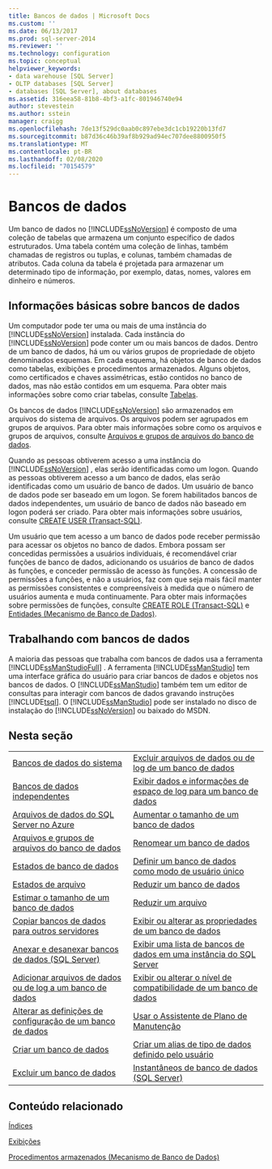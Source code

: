 ```yaml
---
title: Bancos de dados | Microsoft Docs
ms.custom: ''
ms.date: 06/13/2017
ms.prod: sql-server-2014
ms.reviewer: ''
ms.technology: configuration
ms.topic: conceptual
helpviewer_keywords:
- data warehouse [SQL Server]
- OLTP databases [SQL Server]
- databases [SQL Server], about databases
ms.assetid: 316eea58-81b8-4bf3-a1fc-801946740e94
author: stevestein
ms.author: sstein
manager: craigg
ms.openlocfilehash: 7de13f529dc0aab0c897ebe3dc1cb19220b13fd7
ms.sourcegitcommit: b87d36c46b39af8b929ad94ec707dee8800950f5
ms.translationtype: MT
ms.contentlocale: pt-BR
ms.lasthandoff: 02/08/2020
ms.locfileid: "70154579"
---
```

# <a name="databases"></a>Bancos de dados
  Um banco de dados no [!INCLUDE[ssNoVersion](../../includes/ssnoversion-md.md)] é composto de uma coleção de tabelas que armazena um conjunto específico de dados estruturados. Uma tabela contém uma coleção de linhas, também chamadas de registros ou tuplas, e colunas, também chamadas de atributos. Cada coluna da tabela é projetada para armazenar um determinado tipo de informação, por exemplo, datas, nomes, valores em dinheiro e números.  
  
## <a name="basic-information-about-databases"></a>Informações básicas sobre bancos de dados  
 Um computador pode ter uma ou mais de uma instância do [!INCLUDE[ssNoVersion](../../includes/ssnoversion-md.md)] instalada. Cada instância do [!INCLUDE[ssNoVersion](../../includes/ssnoversion-md.md)] pode conter um ou mais bancos de dados.  Dentro de um banco de dados, há um ou vários grupos de propriedade de objeto denominados esquemas. Em cada esquema, há objetos de banco de dados como tabelas, exibições e procedimentos armazenados. Alguns objetos, como certificados e chaves assimétricas, estão contidos no banco de dados, mas não estão contidos em um esquema. Para obter mais informações sobre como criar tabelas, consulte [Tabelas](../tables/tables.md).  
  
 Os bancos de dados [!INCLUDE[ssNoVersion](../../includes/ssnoversion-md.md)] são armazenados em arquivos do sistema de arquivos. Os arquivos podem ser agrupados em grupos de arquivos. Para obter mais informações sobre como os arquivos e grupos de arquivos, consulte [Arquivos e grupos de arquivos do banco de dados](database-files-and-filegroups.md).  
  
 Quando as pessoas obtiverem acesso a uma instância do [!INCLUDE[ssNoVersion](../../includes/ssnoversion-md.md)] , elas serão identificadas como um logon. Quando as pessoas obtiverem acesso a um banco de dados, elas serão identificadas como um usuário de banco de dados. Um usuário de banco de dados pode ser baseado em um logon. Se forem habilitados bancos de dados independentes, um usuário de banco de dados não baseado em logon poderá ser criado. Para obter mais informações sobre usuários, consulte [CREATE USER &#40;Transact-SQL&#41;](/sql/t-sql/statements/create-user-transact-sql).  
  
 Um usuário que tem acesso a um banco de dados pode receber permissão para acessar os objetos no banco de dados. Embora possam ser concedidas permissões a usuários individuais, é recomendável criar funções de banco de dados, adicionando os usuários de banco de dados às funções, e conceder permissão de acesso às funções. A concessão de permissões a funções, e não a usuários, faz com que seja mais fácil manter as permissões consistentes e compreensíveis à medida que o número de usuários aumenta e muda continuamente. Para obter mais informações sobre permissões de funções, consulte [CREATE ROLE &#40;Transact-SQL&#41;](/sql/t-sql/statements/create-role-transact-sql) e [Entidades &#40;Mecanismo de Banco de Dados&#41;](../security/authentication-access/principals-database-engine.md).  
  
## <a name="working-with-databases"></a>Trabalhando com bancos de dados  
 A maioria das pessoas que trabalha com bancos de dados usa a ferramenta [!INCLUDE[ssManStudioFull](../../includes/ssmanstudiofull-md.md)] . A ferramenta [!INCLUDE[ssManStudio](../../includes/ssmanstudio-md.md)] tem uma interface gráfica do usuário para criar bancos de dados e objetos nos bancos de dados. O [!INCLUDE[ssManStudio](../../includes/ssmanstudio-md.md)] também tem um editor de consultas para interagir com bancos de dados gravando instruções [!INCLUDE[tsql](../../includes/tsql-md.md)]. O [!INCLUDE[ssManStudio](../../includes/ssmanstudio-md.md)] pode ser instalado no disco de instalação do [!INCLUDE[ssNoVersion](../../includes/ssnoversion-md.md)] ou baixado do MSDN.  
  
## <a name="in-this-section"></a>Nesta seção  
  
|||  
|-|-|  
|[Bancos de dados do sistema](system-databases.md)|[Excluir arquivos de dados ou de log de um banco de dados](delete-data-or-log-files-from-a-database.md)|  
|[Bancos de dados independentes](contained-databases.md)|[Exibir dados e informações de espaço de log para um banco de dados](display-data-and-log-space-information-for-a-database.md)|  
|[Arquivos de dados do SQL Server no Azure](sql-server-data-files-in-microsoft-azure.md)|[Aumentar o tamanho de um banco de dados](increase-the-size-of-a-database.md)|  
|[Arquivos e grupos de arquivos do banco de dados](database-files-and-filegroups.md)|[Renomear um banco de dados](rename-a-database.md)|  
|[Estados de banco de dados](database-states.md)|[Definir um banco de dados como modo de usuário único](set-a-database-to-single-user-mode.md)|  
|[Estados de arquivo](file-states.md)|[Reduzir um banco de dados](shrink-a-database.md)|  
|[Estimar o tamanho de um banco de dados](estimate-the-size-of-a-database.md)|[Reduzir um arquivo](shrink-a-file.md)|  
|[Copiar bancos de dados para outros servidores](copy-databases-to-other-servers.md)|[Exibir ou alterar as propriedades de um banco de dados](view-or-change-the-properties-of-a-database.md)|  
|[Anexar e desanexar bancos de dados &#40;SQL Server&#41;](database-detach-and-attach-sql-server.md)|[Exibir uma lista de bancos de dados em uma instância do SQL Server](view-a-list-of-databases-on-an-instance-of-sql-server.md)|  
|[Adicionar arquivos de dados ou de log a um banco de dados](add-data-or-log-files-to-a-database.md)|[Exibir ou alterar o nível de compatibilidade de um banco de dados](view-or-change-the-compatibility-level-of-a-database.md)|  
|[Alterar as definições de configuração de um banco de dados](change-the-configuration-settings-for-a-database.md)|[Usar o Assistente de Plano de Manutenção](../maintenance-plans/use-the-maintenance-plan-wizard.md)|  
|[Criar um banco de dados](create-a-database.md)|[Criar um alias de tipo de dados definido pelo usuário](create-a-user-defined-data-type-alias.md)|  
|[Excluir um banco de dados](delete-a-database.md)|[Instantâneos de banco de dados &#40;SQL Server&#41;](database-snapshots-sql-server.md)|  
  
## <a name="related-content"></a>Conteúdo relacionado  
 [Índices](../indexes/indexes.md)  
  
 [Exibições](../views/views.md)  
  
 [Procedimentos armazenados &#40;Mecanismo de Banco de Dados&#41;](../stored-procedures/stored-procedures-database-engine.md)  
  
  
